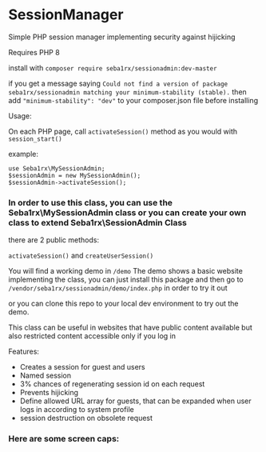 # SessionManager
Simple PHP session manager implementing security against hijicking

Requires PHP 8

install with `composer require seba1rx/sessionadmin:dev-master`

if you get a message saying `Could not find a version of package seba1rx/sessionadmin matching your minimum-stability (stable).`
then add `"minimum-stability": "dev"` to your composer.json file before installing

Usage:

On each PHP page, call `activateSession()` method as you would with `session_start()`

example:

```
use Seba1rx\MySessionAdmin;
$sessionAdmin = new MySessionAdmin();
$sessionAdmin->activateSession();
```

### In order to use this class, you can use the Seba1rx\MySessionAdmin class or you can create your own class to extend Seba1rx\SessionAdmin Class

there are 2 public methods:

`activateSession()` and `createUserSession()`

You will find a working demo in `/demo`
The demo shows a basic website implementing the class, you can just install this package and then go to `/vendor/seba1rx/sessionadmin/demo/index.php` in order to try it out

or you can clone this repo to your local dev environment to try out the demo.

This class can be useful in websites that have public content available but also restricted content accessible only if you log in

Features:
- Creates a session for guest and users
- Named session
- 3% chances of regenerating session id on each request
- Prevents hijicking
- Define allowed URL array for guests, that can be expanded when user logs in according to system profile
- session destruction on obsolete request


### Here are some screen caps:

